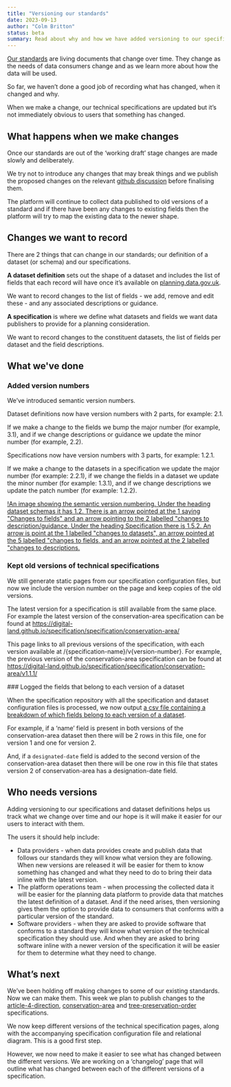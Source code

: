 ```yaml
---
title: "Versioning our standards"
date: 2023-09-13
author: "Colm Britton"
status: beta
summary: Read about why and how we have added versioning to our specifications and dataset definitions.
---
```


[Our standards](https://digital-land.github.io/specification/specification/) are living documents that change over time. They change as the needs of data consumers change and as we learn more about how the data will be used.

So far, we haven’t done a good job of recording what has changed, when it changed and why.

When we make a change, our technical specifications are updated but it’s not immediately obvious to users that something has changed.

## What happens when we make changes

Once our standards are out of the ‘working draft’ stage changes are made slowly and deliberately.

We try not to introduce any changes that may break things and we publish the proposed changes on the relevant [github discussion](https://github.com/digital-land/data-standards-backlog/discussions/) before finalising them.

The platform will continue to collect data published to old versions of a standard and if there have been any changes to existing fields then the platform will try to map the existing data to the newer shape.

## Changes we want to record

There are 2 things that can change in our standards; our definition of a dataset (or schema) and our specifications. 

**A dataset definition** sets out the shape of a dataset and includes the list of fields that each record will have once it’s available on [planning.data.gov.uk](https://www.planning.data.gov.uk/).

We want to record changes to the list of fields - we add, remove and edit these - and any associated descriptions or guidance.

**A specification** is where we define what datasets and fields we want data publishers to provide for a planning consideration.

We want to record changes to the constituent datasets, the list of fields per dataset and the field descriptions.

## What we've done

### Added version numbers

We’ve introduced semantic version numbers.

Dataset definitions now have version numbers with 2 parts, for example: 2.1. 

If we make a change to the fields we bump the major number (for example, 3.1), and if we change descriptions or guidance we update the minor number (for example, 2.2).

Specifications now have version numbers with 3 parts, for example: 1.2.1. 

If we make a change to the datasets in a specification we update the major number (for example: 2.2.1), if we change the fields in a dataset we update the minor number (for example: 1.3.1), and if we change descriptions we update the patch number (for example: 1.2.2).

[!An image showing the semantic version numbering. Under the heading dataset schemas it has 1.2. There is an arrow pointed at the 1 saying "Changes to fields" and an arrow pointing to the 2 labelled "changes to description/guidance. Under the heading Specification there is 1.5.2. An arrow is point at the 1 labelled "changes to datasets", an arrow pointed at the 5 labelled "changes to fields, and an arrow pointed at the 2 labelled "changes to descriptions.](/static/images/diagrams/data-standards-versioning-convention.jpg)

### Kept old versions of technical specifications

We still generate static pages from our specification configuration files, but now we include the version number on the page and keep copies of the old versions.

The latest version for a specification is still available from the same place. For example the latest version of the conservation-area specification can be found at https://digital-land.github.io/specification/specification/conservation-area/

This page links to all previous versions of the specification, with each version available at /{specification-name}/v{version-number}. For example, the previous version of the conservation-area specification can be found at https://digital-land.github.io/specification/specification/conservation-area/v1.1.1/

### Logged the fields that belong to each version of a dataset

When the specification repository with all the specification and dataset configuration files is processed, we now output [a csv file containing a breakdown of which fields belong to each version of a dataset](https://github.com/digital-land/specification/blob/main/specification/dataset-field-version.csv).

For example, if a ‘name’ field is present in both versions of the conservation-area dataset then there will be 2 rows in this file, one for version 1 and one for version 2.

And, if a `designated-date` field is added to the second version of the conservation-area dataset then there will be one row in this file that states version 2 of conservation-area has a designation-date field.

## Who needs versions

Adding versioning to our specifications and dataset definitions helps us track what we change over time and our hope is it will make it easier for our users to interact with them.

The users it should help include:

* Data providers - when data provides create and publish data that follows our standards they will know what version they are following. When new versions are released it will be easier for them to know something has changed and what they need to do to bring their data inline with the latest version.
* The platform operations team - when processing the collected data it will be easier for the planning data platform to provide data that matches the latest definition of a dataset. And if the need arises, then versioning gives them the option to provide data to consumers that conforms with a particular version of the standard.
* Software providers - when they are asked to provide software that conforms to a standard they will know what version of the technical specification they should use. And when they are asked to bring software inline with a newer version of the specification it will be easier for them to determine what they need to change.

## What’s next

We’ve been holding off making changes to some of our existing standards. Now we can make them. This week we plan to publish changes to the [article-4-direction](https://digital-land.github.io/specification/specification/article-4-direction/), [conservation-area](https://digital-land.github.io/specification/specification/conservation-area/) and [tree-preservation-order](https://digital-land.github.io/specification/specification/tree-preservation-order/) specifications.

We now keep different versions of the technical specification pages, along with the accompanying specification configuration file and relational diagram. This is a good first step.

However, we now need to make it easier to see what has changed between the different versions. We are working on a ‘changelog’ page that will outline what has changed between each of the different versions of a specification.
